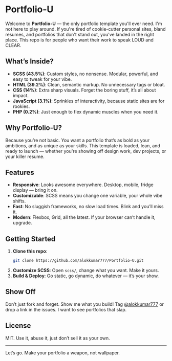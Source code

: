# Portfolio-U

Welcome to **Portfolio-U** — the only portfolio template you'll ever need. I'm not here to play around. If you're tired of cookie-cutter personal sites, bland resumes, and portfolios that don't stand out, you've landed in the right place. This repo is for people who want their work to speak LOUD and CLEAR.

## What’s Inside?

- **SCSS (43.5%)**: Custom styles, no nonsense. Modular, powerful, and easy to tweak for your vibe.
- **HTML (39.2%)**: Clean, semantic markup. No unnecessary tags or bloat.
- **CSS (14%)**: Extra sharp visuals. Forget the boring stuff, it’s all about impact.
- **JavaScript (3.1%)**: Sprinkles of interactivity, because static sites are for rookies.
- **PHP (0.2%)**: Just enough to flex dynamic muscles when you need it.

## Why Portfolio-U?

Because you’re not basic. You want a portfolio that’s as bold as your ambitions, and as unique as your skills. This template is loaded, lean, and ready to launch — whether you're showing off design work, dev projects, or your killer resume.

## Features

- **Responsive**: Looks awesome everywhere. Desktop, mobile, fridge display — bring it on.
- **Customizable**: SCSS means you change one variable, your whole vibe shifts.
- **Fast**: No sluggish frameworks, no slow load times. Blink and you’ll miss it.
- **Modern**: Flexbox, Grid, all the latest. If your browser can’t handle it, upgrade.

## Getting Started

1. **Clone this repo**:
    ```bash
    git clone https://github.com/alokkumar777/Portfolio-U.git
    ```
2. **Customize SCSS**: Open `scss/`, change what you want. Make it yours.
3. **Build & Deploy**: Go static, go dynamic, do whatever — it’s your show.

## Show Off

Don’t just fork and forget. Show me what you build! Tag [@alokkumar777](https://github.com/alokkumar777) or drop a link in the issues. I want to see portfolios that slap.

## License

MIT. Use it, abuse it, just don’t sell it as your own.

---

Let’s go. Make your portfolio a weapon, not wallpaper.
